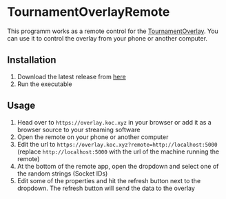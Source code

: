 # TournamentOverlayRemote

This programm works as a remote control for the [TournamentOverlay](https://github.com/kocxyz/TournamentOverlay).
You can use it to control the overlay from your phone or another computer.

## Installation

1. Download the latest release from [here](https://github.com/kocxyz/TournamentOverlayRemote/releases/latest)
2. Run the executable

## Usage

1. Head over to `https://overlay.koc.xyz` in your browser or add it as a browser source to your streaming software
2. Open the remote on your phone or another computer
3. Edit the url to `https://overlay.koc.xyz?remote=http://localhost:5000` (replace `http://localhost:5000` with the url of the machine running the remote)
4. At the bottom of the remote app, open the dropdown and select one of the random strings (Socket IDs)
5. Edit some of the properties and hit the refresh button next to the dropdown. The refresh button will send the data to the overlay